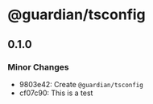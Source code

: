 # @guardian/tsconfig

## 0.1.0

### Minor Changes

- 9803e42: Create `@guardian/tsconfig`
- cf07c90: This is a test

